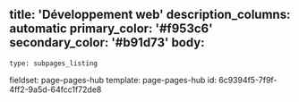 title: 'Développement web'
description_columns: automatic
primary_color: '#f953c6'
secondary_color: '#b91d73'
body:
  -
    type: subpages_listing
fieldset: page-pages-hub
template: page-pages-hub
id: 6c9394f5-7f9f-4ff2-9a5d-64fcc1f72de8
